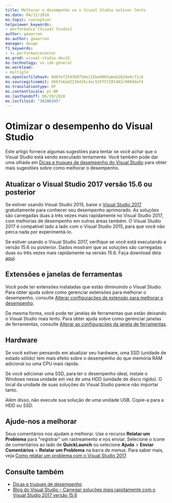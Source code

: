 ```yaml
---
title: Melhorar o desempenho se o Visual Studio estiver lento
ms.date: 04/11/2018
ms.topic: conceptual
helpviewer_keywords:
- performance [Visual Studio]
author: gewarren
ms.author: gewarren
manager: douge
f1_keywords:
- vs.performancecenter
ms.prod: visual-studio-dev15
ms.technology: vs-ide-general
ms.workload:
- multiple
ms.openlocfilehash: 8d67ef259309750e115be0065a6eb2024e4cf1c8
ms.sourcegitcommit: 4667e6ad223642bc4ac525f57281482c9894daf4
ms.translationtype: HT
ms.contentlocale: pt-BR
ms.lasthandoff: 06/20/2018
ms.locfileid: "36280345"
---
```

# <a name="optimize-visual-studio-performance"></a>Otimizar o desempenho do Visual Studio

Este artigo fornece algumas sugestões para tentar se você achar que o Visual Studio está sendo executado lentamente. Você também pode dar uma olhada em [Dicas e truques de desempenho do Visual Studio](../ide/visual-studio-performance-tips-and-tricks.md) para obter mais sugestões sobre como melhorar o desempenho.

## <a name="upgrade-to-visual-studio-2017-version-156-or-later"></a>Atualizar o Visual Studio 2017 versão 15.6 ou posterior

Se estiver usando Visual Studio 2015, baixe o [Visual Studio 2017](https://visualstudio.microsoft.com/downloads/?utm_medium=microsoft&utm_source=docs.microsoft.com&utm_campaign=button+cta&utm_content=download+vs2017) gratuitamente para conhecer seu desempenho aprimorado. As soluções são carregadas duas a três vezes mais rapidamente no Visual Studio 2017, com melhorias de desempenho em outras áreas também. O Visual Studio 2017 é compatível lado a lado com o Visual Studio 2015, para que você não perca nada por experimentá-lo.

Se estiver usando o Visual Studio 2017, verifique se você está executando a versão 15.6 ou posterior. Dados mostram que as soluções são carregadas duas ou três vezes mais rapidamente na versão 15.6. Faça download dela [aqui](https://visualstudio.microsoft.com/downloads/?utm_medium=microsoft&utm_source=docs.microsoft.com&utm_campaign=button+cta&utm_content=download+vs2017).

## <a name="extensions-and-tool-windows"></a>Extensões e janelas de ferramentas

Você pode ter extensões instaladas que estão diminuindo o Visual Studio. Para obter ajuda sobre como gerenciar extensões para melhorar o desempenho, consulte [Alterar configurações de extensão para melhorar o desempenho](../ide/optimize-visual-studio-startup-time.md#extensions).

Da mesma forma, você pode ter janelas de ferramentas que estão deixando o Visual Studio mais lento. Para obter ajuda sobre como gerenciar janelas de ferramentas, consulte [Alterar as configurações da janela de ferramentas](../ide/optimize-visual-studio-startup-time.md#tool-windows).

## <a name="hardware"></a>Hardware

Se você estiver pensando em atualizar seu hardware, uma SSD (unidade de estado sólido) tem mais efeito sobre o desempenho do que memória RAM adicional ou uma CPU mais rápida.

Se você adicionar uma SSD, para ter o desempenho ideal, instale o Windows nessa unidade em vez de uma HDD (unidade de disco rígido). O local da unidade de suas soluções do Visual Studio parece não importar tanto.

Além disso, não execute sua solução de uma unidade USB. Copie-a para a HDD ou SSD.

## <a name="help-us-improve"></a>Ajude-nos a melhorar

Seus comentários nos ajudam a melhorar. Use o recurso **Relatar um Problema** para "registrar" um rastreamento e nos enviar. Selecione o ícone de comentários ao lado de **QuickLaunch** ou selecione **Ajuda** > **Enviar Comentários** > **Relatar um Problema** na barra de menus. Para saber mais, veja [Como relatar um problema com o Visual Studio 2017](../ide/how-to-report-a-problem-with-visual-studio-2017.md).

## <a name="see-also"></a>Consulte também

- [Dicas e truques de desempenho](../ide/visual-studio-performance-tips-and-tricks.md)
- [Blog do Visual Studio – Carregar soluções mais rapidamente com o Visual Studio 2017 versão 15.6](https://blogs.msdn.microsoft.com/visualstudio/2018/04/04/load-solutions-faster-with-visual-studio-2017-version-15-6/)